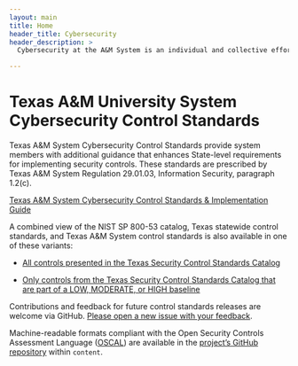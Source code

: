 ```yaml
---
layout: main
title: Home
header_title: Cybersecurity
header_description: >
  Cybersecurity at the A&M System is an individual and collective efforts of our members. It is necessary for us to work together, sharing resources and information assets.

---
```

# Texas A&M University System Cybersecurity Control Standards

Texas A&M System Cybersecurity Control Standards provide system members with additional guidance that enhances State-level requirements for implementing security controls. These standards are prescribed by Texas A&M System Regulation 29.01.03, Information Security, paragraph 1.2(c).

[Texas A&M System Cybersecurity Control Standards & Implementation Guide](/static/tamus-control-standards.pdf)

A combined view of the NIST SP 800-53 catalog, Texas statewide control standards, and Texas A&M System control standards is also available in one of these variants:

  - [All controls presented in the Texas Security Control Standards Catalog](/control-catalog)

  - [Only controls from the Texas Security Control Standards Catalog that are part of a LOW, MODERATE, or HIGH baseline](/required-controls)

Contributions and feedback for future control standards releases are welcome via GitHub. [Please open a new issue with your feedback](https://github.com/tamuscyber/tamus-control-standards/issues).

Machine-readable formats compliant with the Open Security Controls Assessment Language ([OSCAL](https://pages.nist.gov/OSCAL/)) are available in the [project’s GitHub repository](https://github.com/tamuscyber/tamus-control-standards) within `content`.
